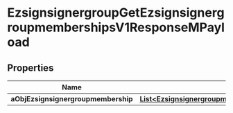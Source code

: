 

# EzsignsignergroupGetEzsignsignergroupmembershipsV1ResponseMPayload

## Properties

Name | Type | Description | Notes
------------ | ------------- | ------------- | -------------
**aObjEzsignsignergroupmembership** | [**List&lt;EzsignsignergroupmembershipResponseCompound&gt;**](EzsignsignergroupmembershipResponseCompound.md) |  | 




